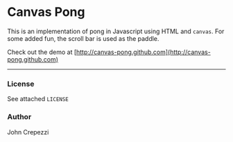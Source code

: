 # Canvas Pong

This is an implementation of pong in Javascript using HTML and `canvas`.  For some added fun, the scroll bar is used as the paddle.

Check out the demo at [http://canvas-pong.github.com](http://canvas-pong.github.com)

---

### License

See attached `LICENSE`

### Author

John Crepezzi
